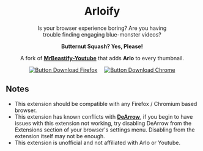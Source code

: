 <div align = center>

# Arloify

Is your browser experience boring? Are you having  
trouble finding engaging blue-monster videos?

**Butternut Squash? Yes, Please!**

A fork of **[MrBeastify-Youtube](https://github.com/MagicJinn/MrBeastify-Youtube)** that adds **Arlo** to every thumbnail.

[![Button Download Firefox]][Download Firefox]  
[![Button Download Chrome]][Download Chrome]

</div>

## Notes

- This extension should be compatible with any Firefox / Chromium based browser.
- This extension has known conflicts with **[DeArrow](https://dearrow.ajay.app/)**, if you begin to have issues with this extension not working, try disabling DeArrow from the Extensions section of your browser's settings menu. Disabling from the extension itself may not be enough.
- This extension is unofficial and not affiliated with Arlo or Youtube.

<!----------------------------------------------------------------------------->

[Button Download Firefox]: https://img.shields.io/badge/Firefox-FF7139?style=for-the-badge&logoColor=white&logo=Firefox

[Button Download Chrome]: https://img.shields.io/badge/Chrome-4285F4?style=for-the-badge&logoColor=white&logo=GoogleChrome

[Download Firefox]: https://addons.mozilla.org/en-US/firefox/addon/youtube-arloify/
[Download Chrome]: https://chromewebstore.google.com/detail/youtube-arloify/mnibpkaeoapnlbkkfmgfpbgibelneeje